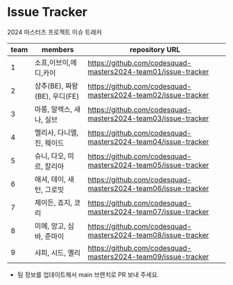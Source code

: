 # Issue Tracker

2024 마스터즈 프로젝트 이슈 트래커

| team | members | repository URL |
| ---- | ------- | -------------- |
| 1    |소프,이브이,에디,카이|https://github.com/codesquad-masters2024-team01/issue-tracker|
| 2    | 상추(BE), 짜왕(BE), 우디(FE)        |    https://github.com/codesquad-masters2024-team02/issue-tracker  |
| 3    | 마롱, 알렉스, 새나, 실브 |https://github.com/codesquad-masters2024-team03/issue-tracker|
| 4    |멜리사, 다니엘, 진, 웨이드         |https://github.com/codesquad-masters2024-team04/issue-tracker                |
| 5    |슈니, 다오, 미르, 칼리아|https://github.com/codesquad-masters2024-team05/issue-tracker|
| 6    | 애셔, 데이, 새턴, 그로밋        |https://github.com/codesquad-masters2024-team06/issue-tracker|
| 7    |제이든, 죠지, 코리|https://github.com/codesquad-masters2024-team07/issue-tracker|
| 8    |미메, 망고, 심바, 준마이|https://github.com/codesquad-masters2024-team08/issue-tracker|
| 9    | 샤피, 시드, 옐리             | https://github.com/codesquad-masters2024-team09/issue-tracker |

- 팀 정보를 업데이트해서 main 브랜치로 PR 보내 주세요.